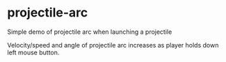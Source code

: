 # projectile-arc
Simple demo of projectile arc when launching a projectile

Velocity/speed and angle of projectile arc increases as player holds down left mouse button.
